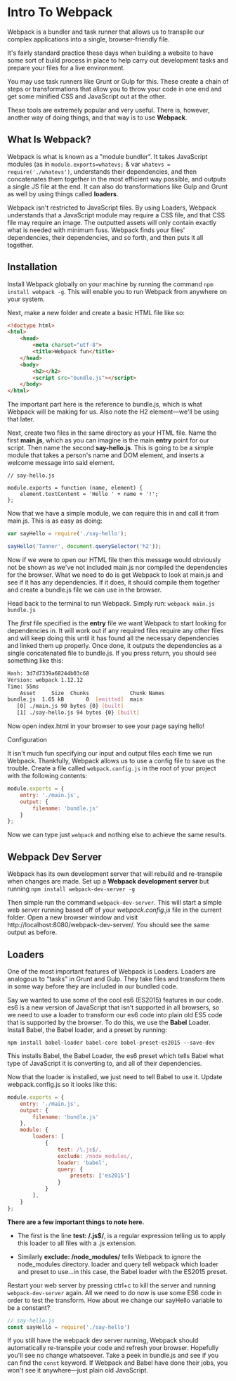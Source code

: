 # Intro To Webpack

Webpack is a bundler and task runner that allows us to transpile our complex applications into a single, browser-friendly file.

It's fairly standard practice these days when building a website to have some sort of build process in place to help carry out development tasks and prepare your files for a live environment.

You may use task runners like Grunt or Gulp for this. These create a chain of steps or transformations that allow you to throw your code in one end and get some minified CSS and JavaScript out at the other.

These tools are extremely popular and very useful. There is, however, another way of doing things, and that way is to use **Webpack**.

## What Is Webpack?  

Webpack is what is known as a "module bundler". It takes JavaScript modules (as in `module.exports=whatevs;` & var `whatevs = require('./whatevs')`, understands their dependencies, and then concatenates them together in the most efficient way possible, and outputs a single JS file at the end. It can also do transformations like Gulp and Grunt as well by using things called **loaders**.

Webpack isn't restricted to JavaScript files. By using Loaders, Webpack understands that a JavaScript module may require a CSS file, and that CSS file may require an image. The outputted assets will only contain exactly what is needed with minimum fuss. Webpack finds your files' dependencies, their dependencies, and so forth, and then puts it all together.

## Installation  

Install Webpack globally on your machine by running the command `npm install webpack -g`. This will enable you to run Webpack from anywhere on your system.

Next, make a new folder and create a basic HTML file like so:

```html
<!doctype html>
<html>
    <head>
        <meta charset="utf-8">
        <title>Webpack fun</title>
    </head>
    <body>
        <h2></h2>
        <script src="bundle.js"></script>
    </body>
</html>
```

The important part here is the reference to bundle.js, which is what Webpack will be making for us. Also note the H2 element—we'll be using that later.

Next, create two files in the same directory as your HTML file. Name the first **main.js**, which as you can imagine is the main **entry** point for our script. Then name the second **say-hello.js**. This is going to be a simple module that takes a person's name and DOM element, and inserts a welcome message into said element.

```javscript
// say-hello.js

module.exports = function (name, element) {
    element.textContent = 'Hello ' + name + '!';
};
```

Now that we have a simple module, we can require this in and call it from main.js. This is as easy as doing:

```javascript
var sayHello = require('./say-hello');

sayHello('Tanner', document.querySelector('h2'));
```

Now if we were to open our HTML file then this message would obviously not be shown as we've not included main.js nor compiled the dependencies for the browser. What we need to do is get Webpack to look at main.js and see if it has any dependencies. If it does, it should compile them together and create a bundle.js file we can use in the browser.

Head back to the terminal to run Webpack. Simply run: `webpack main.js bundle.js`

The *first* file specified is the **entry** file we want Webpack to start looking for dependencies in. It will work out if any required files require any other files and will keep doing this until it has found all the necessary dependencies and linked them up properly. Once done, it outputs the dependencies as a single concatenated file to bundle.js. If you press return, you should see something like this:

```sh
Hash: 3d7d7339a68244b03c68
Version: webpack 1.12.12
Time: 55ms
    Asset     Size  Chunks             Chunk Names
bundle.js  1.65 kB       0  [emitted]  main
   [0] ./main.js 90 bytes {0} [built]
   [1] ./say-hello.js 94 bytes {0} [built]
```

Now open index.html in your browser to see your page saying hello!

Configuration

It isn't much fun specifying our input and output files each time we run Webpack. Thankfully, Webpack allows us to use a config file to save us the trouble. Create a file called `webpack.config.js` in the root of your project with the following contents:

```javascript
module.exports = {
    entry: './main.js',
    output: {
        filename: 'bundle.js'
    }
};
```

Now we can type just `webpack` and nothing else to achieve the same results.

## Webpack Dev Server  

Webpack has its own development server that will rebuild and re-transpile when changes are made. Set up a **Webpack development server** but running `npm install webpack-dev-server -g`

Then simple run the command `webpack-dev-server`. This will start a simple web server running based off of your *webpack.config.js* file in the current folder. Open a new browser window and visit http://localhost:8080/webpack-dev-server/. You should see the same output as before.

## Loaders  

One of the most important features of Webpack is Loaders. Loaders are analogous to "tasks" in Grunt and Gulp. They take files and transform them in some way before they are included in our bundled code.

Say we wanted to use some of the cool es6 (ES2015) features in our code. es6 is a new version of JavaScript that isn't supported in all browsers, so we need to use a loader to transform our es6 code into plain old ES5 code that is supported by the browser. To do this, we use the **Babel** Loader. Install Babel, the Babel loader, and a preset by running:

`npm install babel-loader babel-core babel-preset-es2015 --save-dev`

This installs Babel, the Babel Loader, the es6 preset which tells Babel what type of JavaScript it is converting to, and all of their dependencies.

Now that the loader is installed, we just need to tell Babel to use it. Update webpack.config.js so it looks like this:

```javascript
module.exports = {
    entry: './main.js',
    output: {
        filename: 'bundle.js'
    },
    module: {
        loaders: [
            {
                test: /\.js$/,
                exclude: /node_modules/,
                loader: 'babel',
                query: {
                    presets: ['es2015']
                }
            }
        ],
    }
};
```

**There are a few important things to note here.**

* The first is the line **test: /.js$/**, is a regular expression telling us to apply this loader to all files with a .js extension.

* Similarly **exclude: /node_modules/** tells Webpack to ignore the node_modules directory. loader and query tell webpack which loader and preset to use...in this case, the Babel loader with the ES2015 preset.

Restart your web server by pressing ctrl+c to kill the server and running `webpack-dev-server` again. All we need to do now is use some ES6 code in order to test the transform. How about we change our sayHello variable to be a constant?

```javascript
// say-hello.js
const sayHello = require('./say-hello')
```

If you still have the webpack dev server running, Webpack should automatically re-transpile your code and refresh your browser. Hopefully you'll see no change whatsoever. Take a peek in bundle.js and see if you can find the `const` keyword. If Webpack and Babel have done their jobs, you won't see it anywhere—just plain old JavaScript.
